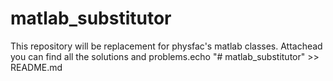 # matlab_substitutor

This repository will be replacement for physfac's matlab classes. Attachead you can find all the solutions and problems.echo "# matlab_substitutor" >> README.md